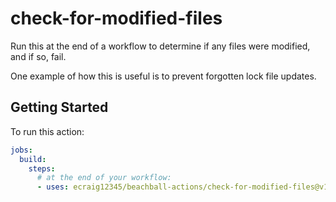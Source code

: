 # check-for-modified-files

Run this at the end of a workflow to determine if any files were modified, and if so, fail.

One example of how this is useful is to prevent forgotten lock file updates.

## Getting Started

To run this action:

```yaml
jobs:
  build:
    steps:
      # at the end of your workflow:
      - uses: ecraig12345/beachball-actions/check-for-modified-files@v1
```
